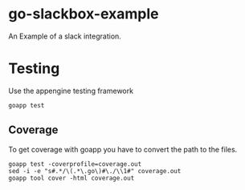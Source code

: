 go-slackbox-example
===================

An Example of a slack integration.

Testing
=======

Use the appengine testing framework

    goapp test

Coverage
--------

To get coverage with goapp you have to convert the path to the files.

    goapp test -coverprofile=coverage.out
    sed -i -e "s#.*/\(.*\.go\)#\./\\1#" coverage.out
    goapp tool cover -html coverage.out
